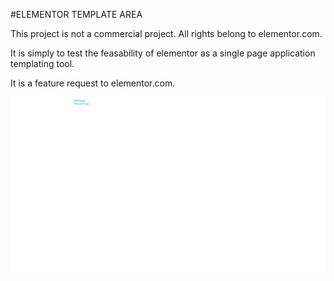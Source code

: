 #ELEMENTOR TEMPLATE AREA

This project is not a commercial project.  All rights belong to elementor.com.

It is simply to test the feasability of elementor as a single page application templating tool.

It is a feature request to elementor.com.

![Main Page](readme-images/mainpage.png)
